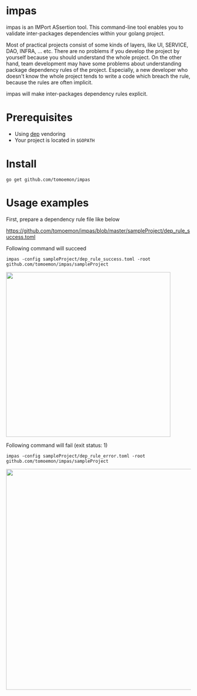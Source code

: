 # impas

impas is an IMPort ASsertion tool.
This command-line tool enables you to validate inter-packages dependencies within your golang project.

Most of practical projects consist of some kinds of layers, like UI, SERVICE, DAO, INFRA, ... etc. There are no problems if you develop the project by yourself because you should understand the whole project. On the other hand, team development may have some problems about understanding package dependency rules of the project. Especially, a new developer who doesn't know the whole project tends to write a code which breach the rule, because the rules are often implicit.

impas will make inter-packages dependency rules explicit.

# Prerequisites

- Using [dep](https://github.com/golang/dep) vendoring
- Your project is located in `$GOPATH`

# Install

```shell
go get github.com/tomoemon/impas
```


# Usage examples

First, prepare a dependency rule file like below

https://github.com/tomoemon/impas/blob/master/sampleProject/dep_rule_success.toml

Following command will succeed
```shell
impas -config sampleProject/dep_rule_success.toml -root github.com/tomoemon/impas/sampleProject
```
<img src="https://raw.githubusercontent.com/tomoemon/impas/master/docs/sample_success.png" width=448>

Following command will fail (exit status: 1)
```shell
impas -config sampleProject/dep_rule_error.toml -root github.com/tomoemon/impas/sampleProject
```
<img src="https://raw.githubusercontent.com/tomoemon/impas/master/docs/sample_error.png" width=600>
